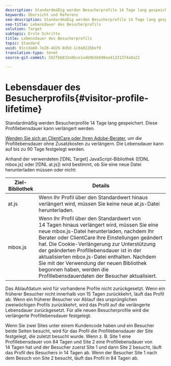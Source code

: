 ```yaml
---
description: Standardmäßig werden Besucherprofile 14 Tage lang gespeichert. Diese Profillebensdauer kann verlängert werden.
keywords: Übersicht und Referenz
seo-description: Standardmäßig werden Besucherprofile 14 Tage lang gespeichert. Diese Profillebensdauer kann verlängert werden.
seo-title: Lebensdauer des Besucherprofils
solution: Target
subtopic: Erste Schritte
title: Lebensdauer des Besucherprofils
topic: Standard
uuid: 01ccda60-7e28-4d26-8d5d-1c0a022bbef0
translation-type: tm+mt
source-git-commit: 592fb6833a9bce1a4b9b5b698ee41331374a8a22

---
```



# Lebensdauer des Besucherprofils{#visitor-profile-lifetime}

Standardmäßig werden Besucherprofile 14 Tage lang gespeichert. Diese Profillebensdauer kann verlängert werden.

[Wenden Sie sich an ClientCare oder Ihren Adobe-Berater](../../cmp-resources-and-contact-information.md#reference_ACA3391A00EF467B87930A450050077C), um die Profillebensdauer ohne Zusatzkosten zu verlängern. Die Lebensdauer kann auf bis zu 90 Tage festgelegt werden.

Anhand der verwendeten [!DNL Target] JavaScript-Bibliothek ([!DNL mbox.js] oder [!DNL at.js]) wird bestimmt, ob Sie eine neue Datei herunterladen müssen oder nicht:

| Ziel-Bibliothek | Details |
|--- |--- |
| at.js | Wenn Ihr Profil über den Standardwert hinaus verlängert wird, müssen Sie keine neue at.js-Datei herunterladen. |
| mbox.js | Wenn Ihr Profil über den Standardwert von 14 Tagen hinaus verlängert wird, müssen Sie eine neue mbox.js-Datei herunterladen, nachdem Ihr Berater oder ClientCare Ihre Einstellungen geändert hat. Die Cookie-Verlängerung zur Unterstützung der geänderten Profillebensdauer ist in der aktualisierten mbox.js-Datei enthalten. Nachdem Sie mit der Verwendung der neuen Bibliothek begonnen haben, werden die Profillebensdauerdaten der Besucher aktualisiert. |

Das Ablaufdatum wird für vorhandene Profile nicht zurückgesetzt. Wenn ein früherer Besucher nicht innerhalb von 15 Tagen zurückkehrt, läuft das Profil ab. Wenn ein früherer Besucher vor Ablauf des ursprünglichen zweiwöchigen Profils zurückkehrt, wird das Profil auf die verlängerte Lebensdauer zurückgesetzt. Für alle neuen Besucherprofile wird die verlängerte Profillebensdauer festgelegt.

Wenn Sie zwei Sites unter einem Kundencode haben und ein Besucher beide Seiten besucht, wird für das Profil die Profillebensdauer der Site festgelegt, die zuletzt besucht wurde. Wenn z. B. Site 1 eine Profillebensdauer von 84 Tagen und Site 2 eine Profillebensdauer von 14 Tagen hat und der Besucher zuerst Site 1 und dann Site 2 besucht, läuft das Profil des Besuchers in 14 Tagen ab. Wenn der Besucher Site 1 nach dem Besuch von Site 2 besucht, läuft das Profil in 84 Tagen ab.
